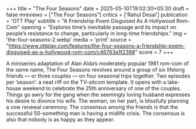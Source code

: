 +++
title = "The Four Seasons"
date = 2025-05-10T19:02:30+05:30
draft = false
mreviews = ["The Four Seasons"]
critics = ['Rahul Desai']
publication = 'OTT Play'
subtitle = "A Friendship Poem Disguised As A Hollywood Rom-Com"
opening = "Explores time’s inevitable passage and its impact on people’s resistance to change, particularly in long-time friendships."
img = 'the-four-seasons-2.webp'
media = 'print'
source = "https://www.ottplay.com/features/the-four-seasons-a-friendship-poem-disguised-as-a-hollywood-rom-com/c46763e1f2368"
score = 7
+++

A miniseries adaptation of Alan Alda’s moderately popular 1981 rom-com of the same name, The Four Seasons revolves around a group of six lifelong friends — or three couples — on four seasonal trips together. Two episodes per ‘season’: a neat riff on the TV-sitcom template. It opens with a lake-house weekend to celebrate the 25th anniversary of one of the couples. Things go awry for the gang when the seemingly loving husband expresses his desire to divorce his wife. The woman, on her part, is blissfully planning a vow renewal ceremony. The consensus among the friends is that the successful 50-something man is having a midlife crisis. The consensus is also that nobody is as happy as they appear.
